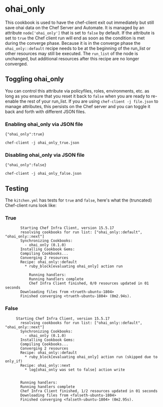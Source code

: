 # ohai_only

This cookbook is used to have the chef-client exit out immediately but still save ohai data on the Chef Server and Automate. It is managed by an attribute `node['ohai_only']` that is set to `false` by default. If the attribute is set to `true` the Chef client run will end as soon as the condition is met during the converge phase. Because it is in the converge phase the `ohai_only::default` recipe needs to be at the beginning of the run_list or other resources may still be executed. The `run_list` of the node is unchanged, but additional resources after this recipe are no longer converged.

## Toggling ohai_only
You can control this attribute via policyfiles, roles, environments, etc. as long as you ensure that you reset it back to `false` when you are ready to re-enable the rest of your run_list. If you are using `chef-client -j file.json` to manage attributes, this persists on the Chef server and you can toggle it back and forth with different JSON files.

### Enabling ohai_only via JSON file

```
{"ohai_only":true}
```

`chef-client -j ohai_only_true.json`

### Disabling ohai_only via JSON file
```
{"ohai_only":false}
```

`chef-client -j ohai_only_false.json`


## Testing

The `kitchen.yml` has tests for `true` and `false`, here's what the (truncated) Chef-client runs look like:

### True
```
       Starting Chef Infra Client, version 15.5.17
       resolving cookbooks for run list: ["ohai_only::default", "ohai_only::next"]
       Synchronizing Cookbooks:
         - ohai_only (0.1.0)
       Installing Cookbook Gems:
       Compiling Cookbooks...
       Converging 2 resources
       Recipe: ohai_only::default
         * ruby_block[evaluating ohai_only] action run

           Running handlers:
           Running handlers complete
           Chef Infra Client finished, 0/0 resources updated in 01 seconds
       Downloading files from <trueth-ubuntu-1804>
       Finished converging <trueth-ubuntu-1804> (0m2.94s).
```

### False

```
     Starting Chef Infra Client, version 15.5.17
       resolving cookbooks for run list: ["ohai_only::default", "ohai_only::next"]
       Synchronizing Cookbooks:
         - ohai_only (0.1.0)
       Installing Cookbook Gems:
       Compiling Cookbooks...
       Converging 2 resources
       Recipe: ohai_only::default
         * ruby_block[evaluating ohai_only] action run (skipped due to only_if)
       Recipe: ohai_only::next
         * log[ohai_only was set to false] action write


       Running handlers:
       Running handlers complete
       Chef Infra Client finished, 1/2 resources updated in 01 seconds
       Downloading files from <falseth-ubuntu-1804>
       Finished converging <falseth-ubuntu-1804> (0m2.95s).
```
